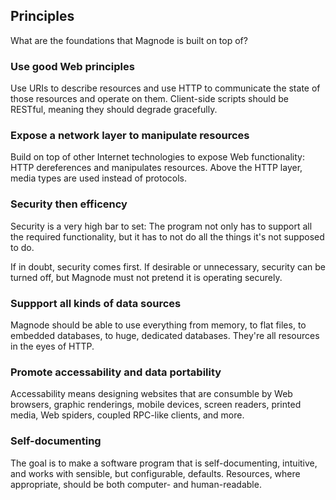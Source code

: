 ## Principles

What are the foundations that Magnode is built on top of?


### Use good Web principles

Use URIs to describe resources and use HTTP to communicate the state of those resources and operate on them. Client-side scripts should be RESTful, meaning they should degrade gracefully.


### Expose a network layer to manipulate resources

Build on top of other Internet technologies to expose Web functionality: HTTP dereferences and manipulates resources. Above the HTTP layer, media types are used instead of protocols.


### Security then efficency

Security is a very high bar to set: The program not only has to support all the required functionality, but it has to not do all the things it's not supposed to do.

If in doubt, security comes first. If desirable or unnecessary, security can be turned off, but Magnode must not pretend it is operating securely.


### Suppport all kinds of data sources

Magnode should be able to use everything from memory, to flat files, to embedded databases, to huge, dedicated databases. They're all resources in the eyes of HTTP.


### Promote accessability and data portability

Accessability means designing websites that are consumble by Web browsers, graphic renderings, mobile devices, screen readers, printed media, Web spiders, coupled RPC-like clients, and more.


### Self-documenting

The goal is to make a software program that is self-documenting, intuitive, and works with sensible, but configurable, defaults. Resources, where appropriate, should be both computer- and human-readable.

